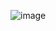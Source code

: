 ![image](https://user-images.githubusercontent.com/75633452/135726007-0e6f5de6-71cf-461d-b84f-ac27eba73970.png)
